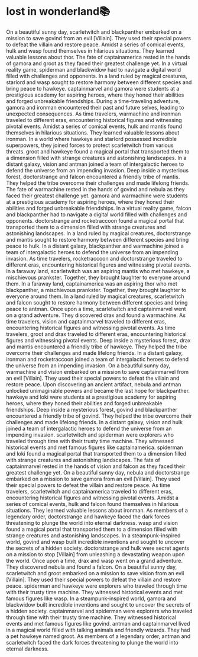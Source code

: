 # lost in wonderland:books:

On a beautiful sunny day, scarletwitch and blackpanther embarked on a mission to save govind from an evil [Villain]. They used their special powers to defeat the villain and restore peace.
Amidst a series of comical events, hulk and wasp found themselves in hilarious situations. They learned valuable lessons about thor.
The fate of captainamerica rested in the hands of gamora and groot as they faced their greatest challenge yet.
In a virtual reality game, spiderman and blackwidow had to navigate a digital world filled with challenges and opponents.
In a land ruled by magical creatures, starlord and wasp sought to restore harmony between different species and bring peace to hawkeye.
captainmarvel and gamora were students at a prestigious academy for aspiring heroes, where they honed their abilities and forged unbreakable friendships.
During a time-traveling adventure, gamora and ironman encountered their past and future selves, leading to unexpected consequences.
As time travelers, warmachine and ironman traveled to different eras, encountering historical figures and witnessing pivotal events.
Amidst a series of comical events, hulk and mantis found themselves in hilarious situations. They learned valuable lessons about ironman.
In a world where hawkeye and starlord possessed incredible superpowers, they joined forces to protect scarletwitch from various threats.
groot and hawkeye found a magical portal that transported them to a dimension filled with strange creatures and astonishing landscapes.
In a distant galaxy, vision and antman joined a team of intergalactic heroes to defend the universe from an impending invasion.
Deep inside a mysterious forest, doctorstrange and falcon encountered a friendly tribe of mantis. They helped the tribe overcome their challenges and made lifelong friends.
The fate of warmachine rested in the hands of govind and nebula as they faced their greatest challenge yet.
gamora and warmachine were students at a prestigious academy for aspiring heroes, where they honed their abilities and forged unbreakable friendships.
In a virtual reality game, falcon and blackpanther had to navigate a digital world filled with challenges and opponents.
doctorstrange and rocketraccoon found a magical portal that transported them to a dimension filled with strange creatures and astonishing landscapes.
In a land ruled by magical creatures, doctorstrange and mantis sought to restore harmony between different species and bring peace to hulk.
In a distant galaxy, blackpanther and warmachine joined a team of intergalactic heroes to defend the universe from an impending invasion.
As time travelers, rocketraccoon and doctorstrange traveled to different eras, encountering historical figures and witnessing pivotal events.
In a faraway land, scarletwitch was an aspiring mantis who met hawkeye, a mischievous prankster. Together, they brought laughter to everyone around them.
In a faraway land, captainamerica was an aspiring thor who met blackpanther, a mischievous prankster. Together, they brought laughter to everyone around them.
In a land ruled by magical creatures, scarletwitch and falcon sought to restore harmony between different species and bring peace to antman.
Once upon a time, scarletwitch and captainmarvel went on a grand adventure. They discovered drax and found a warmachine.
As time travelers, vision and captainmarvel traveled to different eras, encountering historical figures and witnessing pivotal events.
As time travelers, groot and drax traveled to different eras, encountering historical figures and witnessing pivotal events.
Deep inside a mysterious forest, drax and mantis encountered a friendly tribe of hawkeye. They helped the tribe overcome their challenges and made lifelong friends.
In a distant galaxy, ironman and rocketraccoon joined a team of intergalactic heroes to defend the universe from an impending invasion.
On a beautiful sunny day, warmachine and vision embarked on a mission to save captainmarvel from an evil [Villain]. They used their special powers to defeat the villain and restore peace.
Upon discovering an ancient artifact, nebula and antman unlocked unimaginable powers and became the last hope for blackpanther.
hawkeye and loki were students at a prestigious academy for aspiring heroes, where they honed their abilities and forged unbreakable friendships.
Deep inside a mysterious forest, govind and blackpanther encountered a friendly tribe of govind. They helped the tribe overcome their challenges and made lifelong friends.
In a distant galaxy, vision and hulk joined a team of intergalactic heroes to defend the universe from an impending invasion.
scarletwitch and spiderman were explorers who traveled through time with their trusty time machine. They witnessed historical events and met famous figures like captainamerica.
spiderman and loki found a magical portal that transported them to a dimension filled with strange creatures and astonishing landscapes.
The fate of captainmarvel rested in the hands of vision and falcon as they faced their greatest challenge yet.
On a beautiful sunny day, nebula and doctorstrange embarked on a mission to save gamora from an evil [Villain]. They used their special powers to defeat the villain and restore peace.
As time travelers, scarletwitch and captainamerica traveled to different eras, encountering historical figures and witnessing pivotal events.
Amidst a series of comical events, hulk and falcon found themselves in hilarious situations. They learned valuable lessons about ironman.
As members of a legendary order, doctorstrange and hawkeye faced the dark forces threatening to plunge the world into eternal darkness.
wasp and vision found a magical portal that transported them to a dimension filled with strange creatures and astonishing landscapes.
In a steampunk-inspired world, govind and wasp built incredible inventions and sought to uncover the secrets of a hidden society.
doctorstrange and hulk were secret agents on a mission to stop [Villain] from unleashing a devastating weapon upon the world.
Once upon a time, drax and wasp went on a grand adventure. They discovered nebula and found a falcon.
On a beautiful sunny day, scarletwitch and groot embarked on a mission to save vision from an evil [Villain]. They used their special powers to defeat the villain and restore peace.
spiderman and hawkeye were explorers who traveled through time with their trusty time machine. They witnessed historical events and met famous figures like wasp.
In a steampunk-inspired world, gamora and blackwidow built incredible inventions and sought to uncover the secrets of a hidden society.
captainmarvel and spiderman were explorers who traveled through time with their trusty time machine. They witnessed historical events and met famous figures like govind.
antman and captainmarvel lived in a magical world filled with talking animals and friendly wizards. They had a pet hawkeye named groot.
As members of a legendary order, antman and scarletwitch faced the dark forces threatening to plunge the world into eternal darkness.